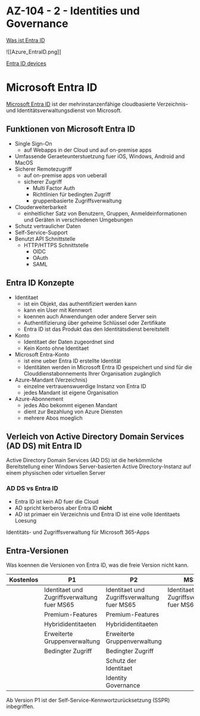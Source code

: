 # AZ-104 - 2 - Identities und Governance

[Was ist Entra ID](https://learn.microsoft.com/en-us/entra/fundamentals/whatis)

![[Azure_EntraID.png]]

[Entra ID devices](https://learn.microsoft.com/en-us/azure/active-directory/devices/overview)

# Microsoft Entra ID

[Microsoft Entra ID](https://learn.microsoft.com/de-de/azure/active-directory/) ist der mehrinstanzenfähige cloudbasierte Verzeichnis- und Identitätsverwaltungsdienst von Microsoft.

## Funktionen von Microsoft Entra ID

- Single Sign-On
	- auf Webapps in der Cloud und auf on-premise apps
- Umfassende Geraeteunterstuetzung fuer iOS, Windows, Android and MacOS
- Sicherer Remotezugriff
	- auf on-premise apps von ueberall
	- sicherer Zugriff
		- Multi Factor Auth
		- Richtlinien für bedingten Zugriff
		- gruppenbasierte Zugriffsverwaltung
- Clouderweiterbarkeit
	- einheitlicher Satz von Benutzern, Gruppen, Anmeldeinformationen und Geräten in verschiedenen Umgebungen
- Schutz vertraulicher Daten
- Self-Service-Support
- Benutzt API Schnittstelle
	- HTTP/HTTPS Schnittstelle
		- OIDC
		- OAuth
		- SAML
## Entra ID Konzepte

- Identitaet
	- ist ein Objekt, das authentifiziert werden kann
	- kann ein User mit Kennwort
	- koennen auch Anwendungen oder andere Server sein
	- Authentifizierung über geheime Schlüssel oder Zertifikate
	- Entra ID ist das Produkt das den Identitätsdienst bereitstellt
- Konto
	- Identitaet der Daten zugeordnet sind
	- Kein Konto ohne Identitaet
- Microsoft Entra-Konto
	- ist eine ueber Entra ID erstellte Identität
	- Identitäten werden in Microsoft Entra ID gespeichert und sind für die Clouddienstabonnements Ihrer Organisation zugänglich
- Azure-Mandant (Verzeichnis)
	- einzelne vertrauenswuerdige Instanz von Entra ID
	- jedes Mandant ist eigene Organisation
- Azure-Abonnement
	- jedes Abo bekommt eigenen Mandant
	- dient zur Bezahlung von Azure Diensten
	- mehrere Abos moeglich

## Verleich von Active Directory Domain Services (AD DS) mit Entra ID

Active Directory Domain Services (AD DS) ist die herkömmliche Bereitstellung einer Windows Server-basierten Active Directory-Instanz auf einem physischen oder virtuellen Server

### AD DS vs Entra ID

- Entra ID ist kein AD fuer die Cloud
- AD spricht kerberos aber Entra ID **nicht**
- AD ist primaer ein Verzeichnis und Entra ID ist eine volle Identitaets Loesung

Identitäts- und Zugriffsverwaltung
für Microsoft 365-Apps

## Entra-Versionen

Was koennen die Versionen von Entra ID, was die freie Version nicht kann.

| Kostenlos | P1                                          | P2                                          | MS365                                       |
| --------- | ------------------------------------------- | ------------------------------------------- | ------------------------------------------- |
|           | Identitaet und Zugriffsverwaltung fuer MS65 | Identitaet und Zugriffsverwaltung fuer MS65 | Identitaet und Zugriffsverwaltung fuer MS65 |
|           | Premium-Features                            | Premium-Features                            |                                             |
|           | Hybrididentitaeten                          | Hybrididentitaeten                          |                                             |
|           | Erweiterte Gruppenverwaltung                | Erweiterte Gruppenverwaltung                |                                             |
|           | Bedingter Zugriff                           | Bedingter Zugriff                           |                                             |
|           |                                             | Schutz der Identitaet                       |                                             |
|           |                                             | Identity Governance                         |                                             |

Ab Version P1 ist der Self-Service-Kennwortzurücksetzung (SSPR) inbegriffen.

